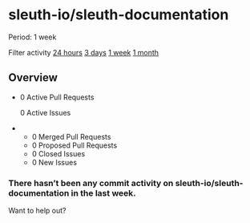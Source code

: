 # sleuth-io/sleuth-documentation

 Period: 1 week

Filter activity [24 hours](https://github.com/sleuth-io/sleuth-documentation/pulse/daily) [3 days](https://github.com/sleuth-io/sleuth-documentation/pulse/halfweekly) [1 week](sleuth-io-sleuth-documentation-5.md) [1 month](https://github.com/sleuth-io/sleuth-documentation/pulse/monthly)

## Overview

* 0 Active Pull Requests

  0 Active Issues

* *  0 Merged Pull Requests
  *  0 Proposed Pull Requests
  *  0 Closed Issues
  *  0 New Issues

### There hasn’t been any commit activity on sleuth-io/sleuth-documentation in the last week.

Want to help out?

